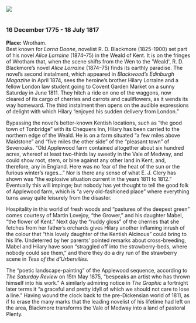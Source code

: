 <a href="https://dev.visual-essays.app"><img src="https://dev-visual-essays.netlify.app/images/ve-button.png"></a>
<param ve-config title="R.D. Blackmore (1825-1900)" author="Peter Merchant" layout="vtl" 
banner="/images/banners/19c.jpg">

<param ve-entity eid="Q2740296" aliases="Wrotham">
<param ve-entity eid="Q936183" aliases="Tonbridge">
<param ve-entity eid="Q213180" aliases="Maidstone">
<param ve-entity eid="Q939838" aliases="Sevenoaks">

#

### 16 December 1775 - 18 July 1817   
**Place:** Wrotham.   
Best known for _Lorna Doone_, novelist R. D. Blackmore (1825-1900) set part of his novel _Alice Lorraine_ (1874–75) in the Weald of Kent. It is on the fringes of Wrotham that, when the scene shifts from the Wen to the 'Weald', R. D. Blackmore’s novel _Alice Lorraine_ (1874–75) finds its earthly paradise. The novel’s second instalment, which appeared in _Blackwood’s Edinburgh Magazine_ in April 1874, sees the heroine’s brother Hilary Lorraine and a fellow London law student going to Covent Garden Market on a sunny Saturday in June 1811. They hitch a ride on one of the waggons, now cleared of its cargo of cherries and carrots and cauliflowers, as it wends its way homeward. The third instalment then opens on the audible expressions of delight with which Hilary “enjoyed his sudden delivery from London.” 
<param ve-image url="images/Richard-Doddridge-Blackmore.jpg" label="Richard Doddridge Blackmore by Frederick John Jenkins, published by Sampson Low, Marston & Co Ltd heliogravure, after 1885 NPG x7343" attribution="© National Portrait Gallery, London">

Bypassing the novel’s better-known Kentish locations, such as “the good town of Tonbridge” with its Chequers Inn, Hilary has been carried to the northern edge of the Weald. He is on a farm situated “a few miles above Maidstone” and “five miles the other side” of the “pleasant town” of Sevenoaks. “Old Applewood farm contained altogether about six hundred acres, whereof at least two-thirds lay sweetly in the Vale of Medway, and could show root, stem, or bine against any other land in Kent, and, therefore, any in England. Here was no fear of the heat of the sun or the furious winter’s rages…” Nor is there any sense of what E. J. Clery has shown was “the explosive situation current in the years 1811 to 1812.” Eventually this will impinge; but nobody has yet thought to tell the good folk of Applewood farm, which is “a very old-fashioned place” where everything turns away quite leisurely from the disaster.
<param ve-image url="https://upload.wikimedia.org/wikipedia/commons/d/db/Joseph_Mallord_William_Turner_%281775-1851%29_-_Somer_Hill%2C_Tonbridge_-_NG_1614_-_National_Galleries_of_Scotland.jpg" label="Somer Hill, Tonbridge, Joseph Mallord William Turner" attribution="J. M. W. Turner, Public domain, via Wikimedia Commons">

Hospitality in this world of fresh woods and “pastures of the deepest green” comes courtesy of Martin Lovejoy, “the Grower,” and his daughter Mabel, “the flower of Kent.” Next day the “ruddy gloss” of the cherries that she fetches from her father’s orchards gives Hilary another inflaming inrush of the colour that “this lovely daughter of the Kentish Alcinous” could bring to his life. Undeterred by her parents’ pointed remarks about cross-breeding, Mabel and Hilary have soon “straggled off into the strawberry-beds, where nobody could see them,” and there they do a dry run of the strawberry scene in _Tess of the d’Urbervilles._
<param ve-image url="images/cherries.jpg" label="Kentish cherries" attribution="Michelle Crowther">

The “poetic landscape-painting” of the Applewood sequence, according to _The Saturday Review_ on 15th May 1875, “bespeaks an artist who has thrown himself into his work.” A similarly admiring notice in _The Graphic_ a fortnight later terms it “a graceful and pretty idyll of which we should not care to lose a line.” Having wound the clock back to the pre-Dickensian world of 1811, as if to erase the many marks that the leading novelist of his lifetime had left on the area, Blackmore transforms the Vale of Medway into a land of pastoral Plenty.
<param ve-image url="https://upload.wikimedia.org/wikipedia/commons/f/f4/Farmland%2C_Wrotham_Water_-_geograph.org.uk_-_839286.jpg" label="Wrotham Water" attribution="Chris Gunns / Farmland, Wrotham Waters">
